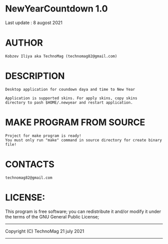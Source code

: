 NewYearCountdown 1.0
================
Last update : 8 augost 2021

AUTHOR
======
    Kobzev Iliya aka TechnoMag (technomag82@gmail.com)

DESCRIPTION
===========
    Desktop application for coundown daya and time to New Year
    
    Application is supported skins. For apply skins, copy skins
    directory to pash $HOME/.newyear and restart application.

MAKE PROGRAM FROM SOURCE
========================
    Project for make program is ready!
    You must only run "make" command in source directory for create binary file!

CONTACTS
========
    technomag82@gmail.com

LICENSE:
========
This program is free software; you can redistribute it and/or modify
it under the terms of the GNU General Public License;

**************
Copyright (C) TechnoMag 21 july 2021
**************
